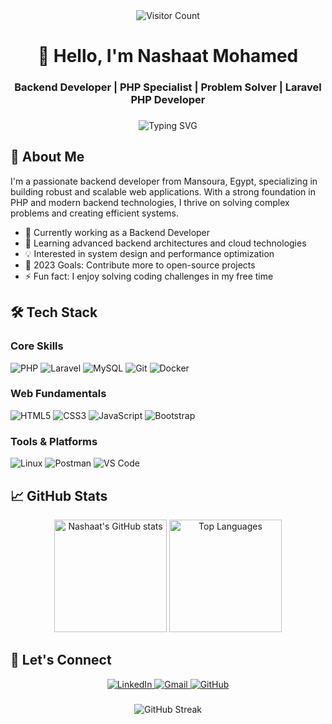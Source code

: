 <div align="center">
  <img src="https://visitor-badge.laobi.icu/badge?page_id=NashaatMohamed.NashaatMohamed&" alt="Visitor Count" />
</div>

###

<h1 align="center">👋 Hello, I'm Nashaat Mohamed</h1>
<h3 align="center">Backend Developer | PHP Specialist | Problem Solver | Laravel PHP Developer</h3>

###

<div align="center">
  <img src="https://readme-typing-svg.demolab.com?font=Fira+Code&pause=1000&color=5C7AFF&center=true&vCenter=true&width=435&lines=Clean+Code+Enthusiast;Backend+Architecture+Lover;Continuous+Learner;Open+Source+Contributor" alt="Typing SVG" />
</div>

###

## 🚀 About Me

I'm a passionate backend developer from Mansoura, Egypt, specializing in building robust and scalable web applications. With a strong foundation in PHP and modern backend technologies, I thrive on solving complex problems and creating efficient systems.

- 🔭 Currently working as a Backend Developer
- 🌱 Learning advanced backend architectures and cloud technologies
- 💡 Interested in system design and performance optimization
- 🎯 2023 Goals: Contribute more to open-source projects
- ⚡ Fun fact: I enjoy solving coding challenges in my free time

###

## 🛠 Tech Stack

### Core Skills
![PHP](https://img.shields.io/badge/PHP-777BB4?style=for-the-badge&logo=php&logoColor=white)
![Laravel](https://img.shields.io/badge/Laravel-FF2D20?style=for-the-badge&logo=laravel&logoColor=white)
![MySQL](https://img.shields.io/badge/MySQL-4479A1?style=for-the-badge&logo=mysql&logoColor=white)
![Git](https://img.shields.io/badge/Git-F05032?style=for-the-badge&logo=git&logoColor=white)
![Docker](https://img.shields.io/badge/Docker-2496ED?style=for-the-badge&logo=docker&logoColor=white)

### Web Fundamentals
![HTML5](https://img.shields.io/badge/HTML5-E34F26?style=for-the-badge&logo=html5&logoColor=white)
![CSS3](https://img.shields.io/badge/CSS3-1572B6?style=for-the-badge&logo=css3&logoColor=white)
![JavaScript](https://img.shields.io/badge/JavaScript-F7DF1E?style=for-the-badge&logo=javascript&logoColor=black)
![Bootstrap](https://img.shields.io/badge/Bootstrap-7952B3?style=for-the-badge&logo=bootstrap&logoColor=white)

### Tools & Platforms
![Linux](https://img.shields.io/badge/Linux-FCC624?style=for-the-badge&logo=linux&logoColor=black)
![Postman](https://img.shields.io/badge/Postman-FF6C37?style=for-the-badge&logo=postman&logoColor=white)
![VS Code](https://img.shields.io/badge/VS_Code-007ACC?style=for-the-badge&logo=visual-studio-code&logoColor=white)

###

## 📈 GitHub Stats

<div align="center">
  <img height="180em" src="https://github-readme-stats.vercel.app/api?username=NashaatMohamed&show_icons=true&theme=algolia&include_all_commits=true&count_private=true" alt="Nashaat's GitHub stats" />
  <img height="180em" src="https://github-readme-stats.vercel.app/api/top-langs/?username=NashaatMohamed&layout=compact&langs_count=8&theme=algolia" alt="Top Languages" />
</div>

###

## 🔗 Let's Connect

<div align="center">
  <a href="https://www.linkedin.com/in/nashaat-mohamed" target="_blank">
    <img src="https://img.shields.io/badge/LinkedIn-0077B5?style=for-the-badge&logo=linkedin&logoColor=white" alt="LinkedIn" />
  </a>
  <a href="mailto:nashaat.mohamed.969@gmail.com">
    <img src="https://img.shields.io/badge/Gmail-D14836?style=for-the-badge&logo=gmail&logoColor=white" alt="Gmail" />
  </a>
  <a href="https://github.com/NashaatMohamed" target="_blank">
    <img src="https://img.shields.io/badge/GitHub-100000?style=for-the-badge&logo=github&logoColor=white" alt="GitHub" />
  </a>
</div>

###

<div align="center">
  <img src="https://github-readme-streak-stats.herokuapp.com/?user=NashaatMohamed&theme=algolia" alt="GitHub Streak" />
</div>
